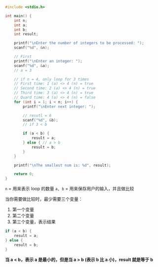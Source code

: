 
```c
#include <stdio.h>

int main() {
    int n;
    int a;
    int b;
    int result;

    printf("\nEnter the number of integers to be processed: ");
    scanf("%d", &n);

	// First
    printf("\nEnter an integer: ");
    scanf("%d", &a);
    // a = 3

    // if n = 4, only loop for 3 times
	// First time: 1 (a) <> 4 (n) = true
	// Second time: 2 (a) <> 4 (n) = true
	// Third time: 3 (a) <> 4 (n) = true
	// Quard time: 4 (a) <> 4 (n) = false
    for (int i = 1; i < n; i++) {
        printf("\nEnter next integer: ");

        // resutl = 6
        scanf("%d", &b);
        // if 3 < b

        if (a < b) {
            result = a;
        } else { // a > b
            result = b;
        }
    }

    printf("\nThe smallest num is: %d", result);

    return 0;
}
```

`n` = 用来表示 loop 的数量
`a, b` = 用来保存用户的输入，并且做比较

当你需要做比较时，最少需要三个变量：
1. 第一个变量
2. 第二个变量
3. 第三个变量，表示结果

```c
if (a < b) {
	result = a;
} else {
    result = b;
}
```

**当 a < b，表示 a 是最小的，但是当 a > b (表示 b 比 a 小)，result 就是等于 b**
